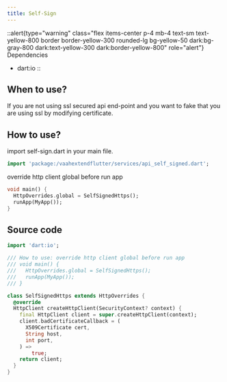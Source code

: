 ```yaml
---
title: Self-Sign
---
```

::alert{type="warning" class="flex items-center p-4 mb-4 text-sm text-yellow-800 border border-yellow-300 rounded-lg bg-yellow-50 dark:bg-gray-800 dark:text-yellow-300 dark:border-yellow-800" role="alert"} 
Dependencies
- dart:io
::



## When to use?

If you are not using ssl secured api end-point and you want to fake that you are using ssl by modifying certificate.

## How to use?

import self-sign.dart in your main file.

```dart
import 'package:/vaahextendflutter/services/api_self_signed.dart';
```

override http client global before run app

```dart
void main() {
  HttpOverrides.global = SelfSignedHttps();
  runApp(MyApp());
}
```

## Source code

```dart
import 'dart:io';

/// How to use: override http client global before run app
/// void main() {
///   HttpOverrides.global = SelfSignedHttps();
///   runApp(MyApp());
/// }

class SelfSignedHttps extends HttpOverrides {
  @override
  HttpClient createHttpClient(SecurityContext? context) {
    final HttpClient client = super.createHttpClient(context);
    client.badCertificateCallback = (
      X509Certificate cert,
      String host,
      int port,
    ) =>
        true;
    return client;
  }
}
```
